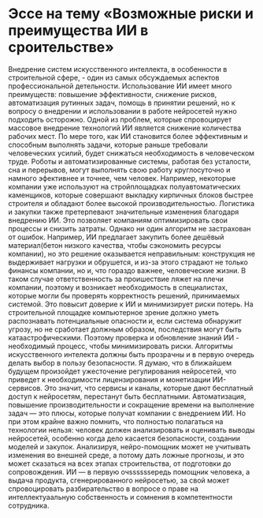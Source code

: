 # Эссе на тему «Возможные риски и преимущества ИИ в сроительстве»

Внедрение систем искусственного интеллекта, в особенности в строительной сфере, - один из самых обсуждаемых аспектов профессиональной детельности. Использование ИИ имеет много преимуществ: повышение эффективности, снижение рисков, автоматизация рутинных задач, помощь в принятии решений, но к вопросу о внедрении и использовании в работе нейросетей нужно подходить осторожно.
Одной из проблем, которые спровоцирует массовое внедрение технологий ИИ является снижение количества рабочих мест. По мере того, как ИИ становится более эффективным и способным выполнять задачи, которые раньше требовали человеческих усилий, будет снижаться необходимость в человеческом труде. Роботы и автоматизированные системы, работая без усталости, сна и перерывов, могут выполнять свою работу круглосуточно и намного эфективнее и точнее, чем человек. Например, некоторые компании уже используют на стройплощадках полуавтоматических каменщиков, которые совершают выкладку кирпичных блоков быстрее строителя и обладают более высокой производительностью.
Логистика и закупки также претерпевают значительные изменения благодаря внедрению ИИ. Это позволяет компаниям оптимизировать свои процессы и снизить затраты. Однако ни один алгоритм не застрахован от ошибок. Например, ИИ предлагает закупить более дешёвый материал(бетон низкого качества, чтобы сэкономить ресурсы компании), но это решение оказывается неправильным: конструкция не выдерживает нагрузки и обрушется, и из-за этого страдают не только финансы компании, но и, что гораздо важнее, человеческие жизни. В таком случае ответственность за проишествие ляжет на плечи компании, поэтому и возникает необходимость в специалистах, которые могли бы проверять корректность решений, принимаемых системой. Это повысит доверие к ИИ и минимизирует риски потерь.
На строительной площадке компьютерное зрение должно уметь распознавать потенциальные опасности и, если система обнаружит угрозу, но не сработает должным образом, последствия могут быть катаастрофическими. Поэтому проверка и обновление знаний ИИ - необходимый процесс, чтобы минимизировать риски. Алгоритмы искусственного интелекта должны быть прозрачны и в первую очередь делать выбор в пользу безопасности.
Я думаю, что в ближайшем будущем произойдет ужесточение регулирования  нейросетей, что приведет к необходимости лицензирования и монетизации ИИ-сервисов. Это значит, что сервисы и каналы, которые дают бесплатный доступ к нейросетям, перестанут быть бесплатными.
Автоматизация, повышение производительности и сокращение времени на выполнение задач — это плюсы, которые получат компании с внедрением ИИ. Но при этом крайне важно помнить, что полностью полагаться на технологии нельзя: человек должен анализировать и оценивать выводы нейросетей, особенно когда дело касается безопасности, создании моделей и закупок. Анализируя, нейро-помощник может не учитывать изменения во внешней среде, а потому дать ложные прогнозы, и это может сказаться на всех этапах строительства, от подготовки до сопровождения. ИИ — в первую очssssssередь помощник человека, а выдача продукта, сгенерированного нейросетью, за свой может спровоцировать разбирательство в вопросе о праве на интеллектуаальную собственность и сомнения в компетентности сотрудника.